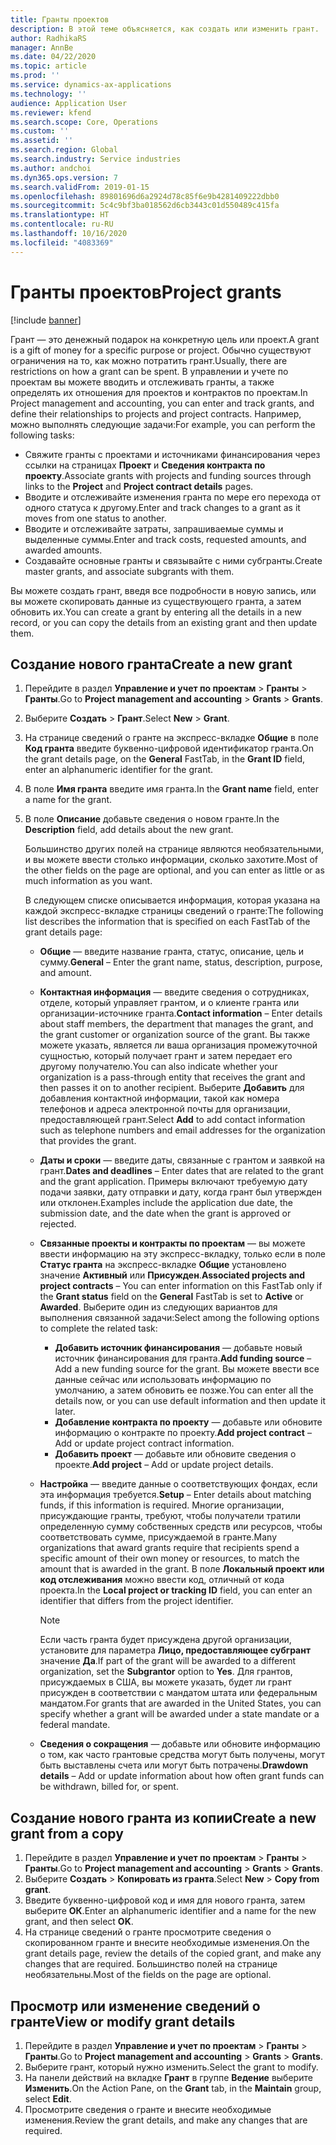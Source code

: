 ```yaml
---
title: Гранты проектов
description: В этой теме объясняется, как создать или изменить грант.
author: RadhikaRS
manager: AnnBe
ms.date: 04/22/2020
ms.topic: article
ms.prod: ''
ms.service: dynamics-ax-applications
ms.technology: ''
audience: Application User
ms.reviewer: kfend
ms.search.scope: Core, Operations
ms.custom: ''
ms.assetid: ''
ms.search.region: Global
ms.search.industry: Service industries
ms.author: andchoi
ms.dyn365.ops.version: 7
ms.search.validFrom: 2019-01-15
ms.openlocfilehash: 89801696d6a2924d78c85f6e9b4281409222dbb0
ms.sourcegitcommit: 5c4c9bf3ba018562d6cb3443c01d550489c415fa
ms.translationtype: HT
ms.contentlocale: ru-RU
ms.lasthandoff: 10/16/2020
ms.locfileid: "4083369"
---
```

# <a name="project-grants"></a><span data-ttu-id="f839f-103">Гранты проектов</span><span class="sxs-lookup"><span data-stu-id="f839f-103">Project grants</span></span>

[!include [banner](../includes/banner.md)]

<span data-ttu-id="f839f-104">Грант — это денежный подарок на конкретную цель или проект.</span><span class="sxs-lookup"><span data-stu-id="f839f-104">A grant is a gift of money for a specific purpose or project.</span></span> <span data-ttu-id="f839f-105">Обычно существуют ограничения на то, как можно потратить грант.</span><span class="sxs-lookup"><span data-stu-id="f839f-105">Usually, there are restrictions on how a grant can be spent.</span></span> <span data-ttu-id="f839f-106">В управлении и учете по проектам вы можете вводить и отслеживать гранты, а также определять их отношения для проектов и контрактов по проектам.</span><span class="sxs-lookup"><span data-stu-id="f839f-106">In Project management and accounting, you can enter and track grants, and define their relationships to projects and project contracts.</span></span> <span data-ttu-id="f839f-107">Например, можно выполнять следующие задачи:</span><span class="sxs-lookup"><span data-stu-id="f839f-107">For example, you can perform the following tasks:</span></span>

- <span data-ttu-id="f839f-108">Свяжите гранты с проектами и источниками финансирования через ссылки на страницах **Проект** и **Сведения контракта по проекту**.</span><span class="sxs-lookup"><span data-stu-id="f839f-108">Associate grants with projects and funding sources through links to the **Project** and **Project contract details** pages.</span></span>
- <span data-ttu-id="f839f-109">Вводите и отслеживайте изменения гранта по мере его перехода от одного статуса к другому.</span><span class="sxs-lookup"><span data-stu-id="f839f-109">Enter and track changes to a grant as it moves from one status to another.</span></span>
- <span data-ttu-id="f839f-110">Вводите и отслеживайте затраты, запрашиваемые суммы и выделенные суммы.</span><span class="sxs-lookup"><span data-stu-id="f839f-110">Enter and track costs, requested amounts, and awarded amounts.</span></span>
- <span data-ttu-id="f839f-111">Создавайте основные гранты и связывайте с ними субгранты.</span><span class="sxs-lookup"><span data-stu-id="f839f-111">Create master grants, and associate subgrants with them.</span></span>

<span data-ttu-id="f839f-112">Вы можете создать грант, введя все подробности в новую запись, или вы можете скопировать данные из существующего гранта, а затем обновить их.</span><span class="sxs-lookup"><span data-stu-id="f839f-112">You can create a grant by entering all the details in a new record, or you can copy the details from an existing grant and then update them.</span></span>

## <a name="create-a-new-grant"></a><span data-ttu-id="f839f-113">Создание нового гранта</span><span class="sxs-lookup"><span data-stu-id="f839f-113">Create a new grant</span></span>

1. <span data-ttu-id="f839f-114">Перейдите в раздел **Управление и учет по проектам** \> **Гранты** \> **Гранты**.</span><span class="sxs-lookup"><span data-stu-id="f839f-114">Go to **Project management and accounting** \> **Grants** \> **Grants**.</span></span>
2. <span data-ttu-id="f839f-115">Выберите **Создать** \> **Грант**.</span><span class="sxs-lookup"><span data-stu-id="f839f-115">Select **New** \> **Grant**.</span></span>
3. <span data-ttu-id="f839f-116">На странице сведений о гранте на экспресс-вкладке **Общие** в поле **Код гранта** введите буквенно-цифровой идентификатор гранта.</span><span class="sxs-lookup"><span data-stu-id="f839f-116">On the grant details page, on the **General** FastTab, in the **Grant ID** field, enter an alphanumeric identifier for the grant.</span></span>
4. <span data-ttu-id="f839f-117">В поле **Имя гранта** введите имя гранта.</span><span class="sxs-lookup"><span data-stu-id="f839f-117">In the **Grant name** field, enter a name for the grant.</span></span>
5. <span data-ttu-id="f839f-118">В поле **Описание** добавьте сведения о новом гранте.</span><span class="sxs-lookup"><span data-stu-id="f839f-118">In the **Description** field, add details about the new grant.</span></span>

    <span data-ttu-id="f839f-119">Большинство других полей на странице являются необязательными, и вы можете ввести столько информации, сколько захотите.</span><span class="sxs-lookup"><span data-stu-id="f839f-119">Most of the other fields on the page are optional, and you can enter as little or as much information as you want.</span></span>

    <span data-ttu-id="f839f-120">В следующем списке описывается информация, которая указана на каждой экспресс-вкладке страницы сведений о гранте:</span><span class="sxs-lookup"><span data-stu-id="f839f-120">The following list describes the information that is specified on each FastTab of the grant details page:</span></span>

    - <span data-ttu-id="f839f-121">**Общие** — введите название гранта, статус, описание, цель и сумму.</span><span class="sxs-lookup"><span data-stu-id="f839f-121">**General** – Enter the grant name, status, description, purpose, and amount.</span></span>
    - <span data-ttu-id="f839f-122">**Контактная информация** — введите сведения о сотрудниках, отделе, который управляет грантом, и о клиенте гранта или организации-источнике гранта.</span><span class="sxs-lookup"><span data-stu-id="f839f-122">**Contact information** – Enter details about staff members, the department that manages the grant, and the grant customer or organization source of the grant.</span></span> <span data-ttu-id="f839f-123">Вы также можете указать, является ли ваша организация промежуточной сущностью, который получает грант и затем передает его другому получателю.</span><span class="sxs-lookup"><span data-stu-id="f839f-123">You can also indicate whether your organization is a pass-through entity that receives the grant and then passes it on to another recipient.</span></span> <span data-ttu-id="f839f-124">Выберите **Добавить** для добавления контактной информации, такой как номера телефонов и адреса электронной почты для организации, предоставляющей грант.</span><span class="sxs-lookup"><span data-stu-id="f839f-124">Select **Add** to add contact information such as telephone numbers and email addresses for the organization that provides the grant.</span></span>
    - <span data-ttu-id="f839f-125">**Даты и сроки** — введите даты, связанные с грантом и заявкой на грант.</span><span class="sxs-lookup"><span data-stu-id="f839f-125">**Dates and deadlines** – Enter dates that are related to the grant and the grant application.</span></span> <span data-ttu-id="f839f-126">Примеры включают требуемую дату подачи заявки, дату отправки и дату, когда грант был утвержден или отклонен.</span><span class="sxs-lookup"><span data-stu-id="f839f-126">Examples include the application due date, the submission date, and the date when the grant is approved or rejected.</span></span>
    - <span data-ttu-id="f839f-127">**Связанные проекты и контракты по проектам** — вы можете ввести информацию на эту экспресс-вкладку, только если в поле **Статус гранта** на экспресс-вкладке **Общие** установлено значение **Активный** или **Присужден**.</span><span class="sxs-lookup"><span data-stu-id="f839f-127">**Associated projects and project contracts** – You can enter information on this FastTab only if the **Grant status** field on the **General** FastTab is set to **Active** or **Awarded**.</span></span> <span data-ttu-id="f839f-128">Выберите один из следующих вариантов для выполнения связанной задачи:</span><span class="sxs-lookup"><span data-stu-id="f839f-128">Select among the following options to complete the related task:</span></span>

        - <span data-ttu-id="f839f-129">**Добавить источник финансирования** — добавьте новый источник финансирования для гранта.</span><span class="sxs-lookup"><span data-stu-id="f839f-129">**Add funding source** – Add a new funding source for the grant.</span></span> <span data-ttu-id="f839f-130">Вы можете ввести все данные сейчас или использовать информацию по умолчанию, а затем обновить ее позже.</span><span class="sxs-lookup"><span data-stu-id="f839f-130">You can enter all the details now, or you can use default information and then update it later.</span></span>
        - <span data-ttu-id="f839f-131">**Добавление контракта по проекту** — добавьте или обновите информацию о контракте по проекту.</span><span class="sxs-lookup"><span data-stu-id="f839f-131">**Add project contract** – Add or update project contract information.</span></span>
        - <span data-ttu-id="f839f-132">**Добавить проект** — добавьте или обновите сведения о проекте.</span><span class="sxs-lookup"><span data-stu-id="f839f-132">**Add project** – Add or update project details.</span></span>

    - <span data-ttu-id="f839f-133">**Настройка** — введите данные о соответствующих фондах, если эта информация требуется.</span><span class="sxs-lookup"><span data-stu-id="f839f-133">**Setup** – Enter details about matching funds, if this information is required.</span></span> <span data-ttu-id="f839f-134">Многие организации, присуждающие гранты, требуют, чтобы получатели тратили определенную сумму собственных средств или ресурсов, чтобы соответствовать сумме, присуждаемой в гранте.</span><span class="sxs-lookup"><span data-stu-id="f839f-134">Many organizations that award grants require that recipients spend a specific amount of their own money or resources, to match the amount that is awarded in the grant.</span></span> <span data-ttu-id="f839f-135">В поле **Локальный проект или код отслеживания** можно ввести код, отличный от кода проекта.</span><span class="sxs-lookup"><span data-stu-id="f839f-135">In the **Local project or tracking ID** field, you can enter an identifier that differs from the project identifier.</span></span>

        > [!NOTE]
        > <span data-ttu-id="f839f-136">Если часть гранта будет присуждена другой организации, установите для параметра **Лицо, предоставляющее субгрант** значение **Да**.</span><span class="sxs-lookup"><span data-stu-id="f839f-136">If part of the grant will be awarded to a different organization, set the **Subgrantor** option to **Yes**.</span></span> <span data-ttu-id="f839f-137">Для грантов, присуждаемых в США, вы можете указать, будет ли грант присужден в соответствии с мандатом штата или федеральным мандатом.</span><span class="sxs-lookup"><span data-stu-id="f839f-137">For grants that are awarded in the United States, you can specify whether a grant will be awarded under a state mandate or a federal mandate.</span></span>

    - <span data-ttu-id="f839f-138">**Сведения о сокращения** — добавьте или обновите информацию о том, как часто грантовые средства могут быть получены, могут быть выставлены счета или могут быть потрачены.</span><span class="sxs-lookup"><span data-stu-id="f839f-138">**Drawdown details** – Add or update information about how often grant funds can be withdrawn, billed for, or spent.</span></span>

## <a name="create-a-new-grant-from-a-copy"></a><span data-ttu-id="f839f-139">Создание нового гранта из копии</span><span class="sxs-lookup"><span data-stu-id="f839f-139">Create a new grant from a copy</span></span>

1. <span data-ttu-id="f839f-140">Перейдите в раздел **Управление и учет по проектам** \> **Гранты** \> **Гранты**.</span><span class="sxs-lookup"><span data-stu-id="f839f-140">Go to **Project management and accounting** \> **Grants** \> **Grants**.</span></span>
2. <span data-ttu-id="f839f-141">Выберите **Создать** \> **Копировать из гранта**.</span><span class="sxs-lookup"><span data-stu-id="f839f-141">Select **New** \> **Copy from grant**.</span></span>
3. <span data-ttu-id="f839f-142">Введите буквенно-цифровой код и имя для нового гранта, затем выберите **ОК**.</span><span class="sxs-lookup"><span data-stu-id="f839f-142">Enter an alphanumeric identifier and a name for the new grant, and then select **OK**.</span></span>
4. <span data-ttu-id="f839f-143">На странице сведений о гранте просмотрите сведения о скопированном гранте и внесите необходимые изменения.</span><span class="sxs-lookup"><span data-stu-id="f839f-143">On the grant details page, review the details of the copied grant, and make any changes that are required.</span></span> <span data-ttu-id="f839f-144">Большинство полей на странице необязательны.</span><span class="sxs-lookup"><span data-stu-id="f839f-144">Most of the fields on the page are optional.</span></span>

## <a name="view-or-modify-grant-details"></a><span data-ttu-id="f839f-145">Просмотр или изменение сведений о гранте</span><span class="sxs-lookup"><span data-stu-id="f839f-145">View or modify grant details</span></span>

1. <span data-ttu-id="f839f-146">Перейдите в раздел **Управление и учет по проектам** \> **Гранты** \> **Гранты**.</span><span class="sxs-lookup"><span data-stu-id="f839f-146">Go to **Project management and accounting** \> **Grants** \> **Grants**.</span></span>
2. <span data-ttu-id="f839f-147">Выберите грант, который нужно изменить.</span><span class="sxs-lookup"><span data-stu-id="f839f-147">Select the grant to modify.</span></span>
3. <span data-ttu-id="f839f-148">На панели действий на вкладке **Грант** в группе **Ведение** выберите **Изменить**.</span><span class="sxs-lookup"><span data-stu-id="f839f-148">On the Action Pane, on the **Grant** tab, in the **Maintain** group, select **Edit**.</span></span>
4. <span data-ttu-id="f839f-149">Просмотрите сведения о гранте и внесите необходимые изменения.</span><span class="sxs-lookup"><span data-stu-id="f839f-149">Review the grant details, and make any changes that are required.</span></span>

